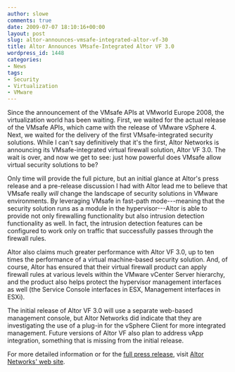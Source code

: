 ```yaml
---
author: slowe
comments: true
date: 2009-07-07 18:10:16+00:00
layout: post
slug: altor-announces-vmsafe-integrated-altor-vf-30
title: Altor Announces VMsafe-Integrated Altor VF 3.0
wordpress_id: 1448
categories:
- News
tags:
- Security
- Virtualization
- VMware
---
```


Since the announcement of the VMsafe APIs at VMworld Europe 2008, the virtualization world has been waiting. First, we waited for the actual release of the VMsafe APIs, which came with the release of VMware vSphere 4. Next, we waited for the delivery of the first VMsafe-integrated security solutions. While I can't say definitively that it's the first, Altor Networks is announcing its VMsafe-integrated virtual firewall solution, Altor VF 3.0. The wait is over, and now we get to see: just how powerful does VMsafe allow virtual security solutions to be?

Only time will provide the full picture, but an initial glance at Altor's press release and a pre-release discussion I had with Altor lead me to believe that VMsafe really _will_ change the landscape of security solutions in VMware environments. By leveraging VMsafe in fast-path mode---meaning that the security solution runs as a module in the hypervisor---Altor is able to provide not only firewalling functionality but also intrusion detection functionality as well. In fact, the intrusion detection features can be configured to work only on traffic that successfully passes through the firewall rules.

Altor also claims much greater performance with Altor VF 3.0, up to ten times the performance of a virtual machine-based security solution. And, of course, Altor has ensured that their virtual firewall product can apply firewall rules at various levels within the VMware vCenter Server hierarchy, and the product also helps protect the hypervisor management interfaces as well (the Service Console interfaces in ESX, Management interfaces in ESXi).

The initial release of Altor VF 3.0 will use a separate web-based management console, but Altor Networks did indicate that they are investigating the use of a plug-in for the vSphere Client for more integrated management. Future versions of Altor VF also plan to address vApp integration, something that is missing from the initial release.

For more detailed information or for the [full press release](http://www.altornetworks.com/news-events/item.php?pressrel-altor-unveils-vf3), visit [Altor Networks' web site](http://www.altornetworks.com/).
